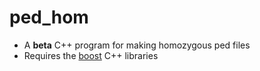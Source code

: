 # ped_hom
* A __beta__ C++ program for making homozygous ped files
* Requires the [boost](http://www.boost.org/) C++ libraries

